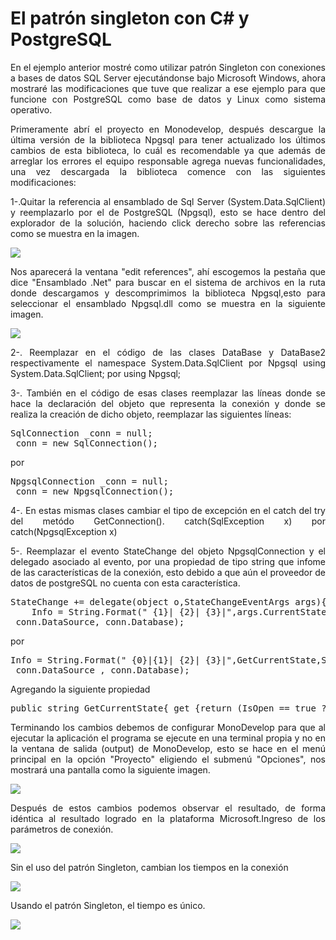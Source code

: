 # El patrón singleton con C# y PostgreSQL

<p align="justify">
En el ejemplo anterior mostré como utilizar patrón Singleton con conexiones a bases de datos SQL Server ejecutándonse bajo Microsoft Windows, ahora mostraré las modificaciones que tuve que realizar a ese ejemplo para que funcione con PostgreSQL como base de datos y Linux como sistema operativo.
</p>
<p align="justify">
Primeramente abrí el proyecto en Monodevelop, después descargue la última versión de la biblioteca Npgsql para tener actualizado los últimos cambios de esta biblioteca, lo cuál es recomendable ya que además de arreglar los errores el equipo responsable agrega nuevas funcionalidades, una vez descargada la biblioteca comence con las siguientes modificaciones: 
</p>
<p align="justify">
1-.Quitar la referencia al ensamblado de Sql Server (System.Data.SqlClient) y reemplazarlo por el de PostgreSQL (Npgsql), esto se hace dentro del explorador de la solución, haciendo click derecho sobre las referencias como se muestra en la imagen.
</p>
<img src="images/sinlin0.png"/>
<p align="justify">
Nos aparecerá la ventana "edit references", ahí escogemos la pestaña que dice "Ensamblado .Net" para buscar en el sistema de archivos en la ruta donde descargamos y descomprimimos la biblioteca Npgsql,esto para seleccionar el ensamblado Npgsql.dll como se muestra en la siguiente imagen.
</p>
<img src="images/sinlin5.png"/>
<p align="justify">
2-. Reemplazar en el código de las clases DataBase y DataBase2 respectivamente el namespace System.Data.SqlClient por Npgsql using System.Data.SqlClient; por using Npgsql;
</p>
<p align="justify">
3-. También en el código de esas clases reemplazar las líneas donde se hace la declaración del objeto que representa la conexión y donde se realiza la creación de dicho objeto, reemplazar las siguientes líneas:
</p>
<p>
<pre>
SqlConnection _conn = null;
_conn = new SqlConnection();
</pre>
</p>
<p>
por
</p>
<p>
<pre>
NpgsqlConnection _conn = null;
_conn = new NpgsqlConnection();
</pre>
</p>
<p align="justify">
4-. En estas mismas clases cambiar el tipo de excepción en el catch del try del metódo GetConnection(). catch(SqlException x) por catch(NpgsqlException x)
</p>
<p align="justify">
5-. Reemplazar el evento StateChange del objeto NpgsqlConnection y el delegado asociado al evento, por una propiedad de tipo string que infome de las características de la conexión, esto debido a que aún el proveedor de datos de postgreSQL no cuenta con esta característica.
</p>
<p>
<pre>
StateChange += delegate(object o,StateChangeEventArgs args){
    Info = String.Format(" {1}| {2}| {3}|",args.CurrentState.ToString(),System.DateTime.Now.ToLocalTime(),
_conn.DataSource,_conn.Database);
</pre>
</p>
<p>por</p>
<p>
<pre>
Info = String.Format(" {0}|{1}| {2}| {3}|",GetCurrentState,System.DateTime.Now.ToLocalTime(),
_conn.DataSource ,_conn.Database);
</pre>
</p>
<p>
Agregando la siguiente propiedad
<pre>
public string GetCurrentState{ get {return (IsOpen == true ? "Open" : "Closed");}}
</pre>
</p>
<p align="justify">
Terminando los cambios debemos de configurar MonoDevelop para que al ejecutar la aplicación el programa se ejecute en una terminal propia y no en la ventana de salida (output) de MonoDevelop, esto se hace en el menú principal en la opción "Proyecto" eligiendo el submenú "Opciones", nos mostrará una pantalla como la siguiente imagen.
</p>
<img src="images/sinlin6.png"/>
<p align="justify">
Después de estos cambios podemos observar el resultado, de forma idéntica al resultado logrado en la plataforma Microsoft.Ingreso de los parámetros de conexión.
</p>
<img src="images/sinlin1.png"/>
<p align="justify">
Sin el uso del patrón Singleton, cambian los tiempos en la conexión
</p>
<img src="images/sinlin2.png"/>
<p align="justify">
Usando el patrón Singleton, el tiempo es único.
</p>
<img src="images/sinlin4.png"/>
